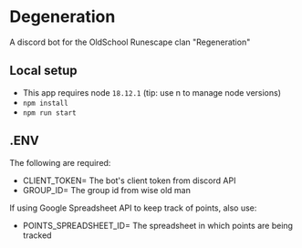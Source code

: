 # Degeneration

A discord bot for the OldSchool Runescape clan "Regeneration"

## Local setup

- This app requires node `18.12.1` (tip: use n to manage node versions)
- `npm install`
- `npm run start`

## .ENV

The following are required:

- CLIENT_TOKEN= The bot's client token from discord API
- GROUP_ID= The group id from wise old man

If using Google Spreadsheet API to keep track of points, also use:

- POINTS_SPREADSHEET_ID= The spreadsheet in which points are being tracked

